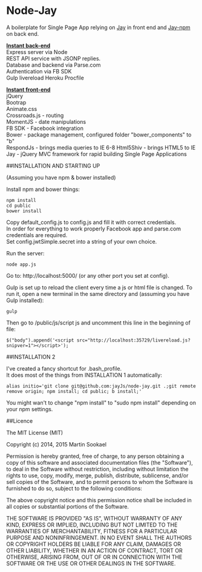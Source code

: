 Node-Jay
===================

A boilerplate for Single Page App relying on [Jay](https://github.com/jayJs/jay) in front end and [Jay-npm](https://github.com/jayJs/jay-npm) on back end.  

[**Instant back-end**](https://github.com/jayJs/jay-npm)  
Express server via Node  
REST API service with JSONP replies.  
Database and backend via Parse.com  
Authentication via FB SDK  
Gulp livereload
Heroku Procfile
  
[**Instant front-end**](https://github.com/jayJs/jay)  
jQuery  
Bootrap  
Animate.css  
Crossroads.js - routing  
MomentJS - date manipulations  
FB SDK - Facebook integration  
Bower - package management, configured folder "bower_components" to "b"  
RespondJs - brings media queries to IE 6-8
Html5Shiv - brings HTML5 to IE  
Jay - jQuery MVC framework for rapid building Single Page Applications  

##INSTALLATION AND STARTING UP  

(Assuming you have npm & bower installed)  

Install npm and bower things:  
```
npm install  
cd public  
bower install  
```  
Copy default_config.js to config.js and fill it with correct credentials.  
In order for everything to work properly Facebook app and parse.com credentials are required.  
Set config.jwtSimple.secret into a string of your own choice.  

Run the server:  
```
node app.js
```  
Go to: http://localhost:5000/ (or any other port you set at config).  

Gulp is set up to reload the client every time a js or html file is changed.
To run it, open a new terminal in the same directory and (assuming you have Gulp installed):  
```
gulp  
```  
Then go to /public/js/script js and uncomment this line in the beginning of file:
```  
$("body").append('<script src="http://localhost:35729/livereload.js?snipver=1"></script>');
```  

##INSTALLATION 2  

I've created a fancy shortcut for .bash_profile.  
It does most of the things from INSTALLATION 1 automatically:  
```
alias initio='git clone git@github.com:jayJs/node-jay.git .;git remote remove origin; npm install; cd public; b install;'
```
You might wan't to change "npm install" to "sudo npm install" depending on your npm settings.  

##Licence  

The MIT License (MIT)  

Copyright (c) 2014, 2015 Martin Sookael  

Permission is hereby granted, free of charge, to any person obtaining a copy of this software and associated documentation files (the "Software"), to deal in the Software without restriction, including without limitation the rights to use, copy, modify, merge, publish, distribute, sublicense, and/or sell copies of the Software, and to permit persons to whom the Software is furnished to do so, subject to the following conditions:  

The above copyright notice and this permission notice shall be included in all copies or substantial portions of the Software.  

THE SOFTWARE IS PROVIDED "AS IS", WITHOUT WARRANTY OF ANY KIND, EXPRESS OR IMPLIED, INCLUDING BUT NOT LIMITED TO THE WARRANTIES OF MERCHANTABILITY, FITNESS FOR A PARTICULAR PURPOSE AND NONINFRINGEMENT. IN NO EVENT SHALL THE AUTHORS OR COPYRIGHT HOLDERS BE LIABLE FOR ANY CLAIM, DAMAGES OR OTHER LIABILITY, WHETHER IN AN ACTION OF CONTRACT, TORT OR OTHERWISE, ARISING FROM, OUT OF OR IN CONNECTION WITH THE SOFTWARE OR THE USE OR OTHER DEALINGS IN THE SOFTWARE.  
